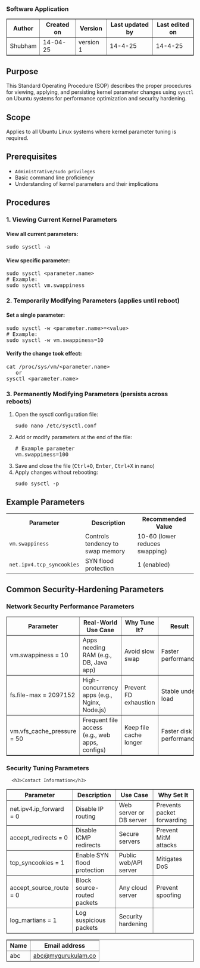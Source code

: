 <div align="left">
  
  <h3>Software Application</h3>
</div>

<table border="1" cellpadding="5" cellspacing="0">
  <thead>
    <tr>
      <th>Author</th>
      <th>Created on</th>
      <th>Version</th>
      <th>Last updated by</th>
      <th>Last edited on</th>
    </tr>
  </thead>
  <tbody>
    <tr>
      <td>Shubham</td>
      <td>14-04-25</td>
      <td>version 1</td>
      <td>14-4-25</td>
      <td>14-4-25</td>
    </tr>
  </tbody>
</table>

<h2> Purpose</h2>
<p>This Standard Operating Procedure (SOP) describes the proper procedures for viewing, applying, and persisting kernel parameter changes using <code>sysctl</code> on Ubuntu systems for performance optimization and security hardening.</p>

<h2> Scope</h2>
<p>Applies to all Ubuntu Linux systems where kernel parameter tuning is required.</p>

<h2> Prerequisites</h2>
<ul>
  <li><code>Administrative/sudo privileges</code></li>
  <li>Basic command line proficiency</li>
  <li>Understanding of kernel parameters and their implications</li>
</ul>

<h2> Procedures</h2>

<h3>1. Viewing Current Kernel Parameters</h3>

<h4>View all current parameters:</h4>
<div class="highlight highlight-source-shell">
<pre>sudo sysctl -a</pre>
</div>

<h4>View specific parameter:</h4>
<div class="highlight highlight-source-shell">
<pre>sudo sysctl &lt;parameter.name&gt;
# Example:
sudo sysctl vm.swappiness</pre>
</div>

<h3>2. Temporarily Modifying Parameters (applies until reboot)</h3>

<h4>Set a single parameter:</h4>
<div class="highlight highlight-source-shell">
<pre>sudo sysctl -w &lt;parameter.name&gt;=&lt;value&gt;
# Example:
sudo sysctl -w vm.swappiness=10</pre>
</div>

<h4>Verify the change took effect:</h4>
<div class="highlight highlight-source-shell">
<pre>cat /proc/sys/vm/&lt;parameter.name&gt;
   or 
sysctl &lt;parameter.name&gt;</pre>
</div>

<h3>3. Permanently Modifying Parameters (persists across reboots)</h3>

<ol>
  <li>Open the sysctl configuration file:
    <div class="highlight highlight-source-shell">
    <pre>sudo nano /etc/sysctl.conf</pre>
    </div>
  </li>
  
  <li>Add or modify parameters at the end of the file:
    <div class="highlight highlight-source-shell">
    <pre># Example parameter
vm.swappiness=100</pre>
    </div>
  </li>
  
  <li>Save and close the file (<kbd>Ctrl+O</kbd>, <kbd>Enter</kbd>, <kbd>Ctrl+X</kbd> in nano)</li>
  
  <li>Apply changes without rebooting:
    <div class="highlight highlight-source-shell">
    <pre>sudo sysctl -p</pre>
    </div>
  </li>
</ol>

<h2>Example Parameters</h2>
<table>
  <tr>
    <th>Parameter</th>
    <th>Description</th>
    <th>Recommended Value</th>
  </tr>
  <tr>
    <td><code>vm.swappiness</code></td>
    <td>Controls tendency to swap memory</td>
    <td>10-60 (lower reduces swapping)</td>
  </tr>
  <tr>
    <td><code>net.ipv4.tcp_syncookies</code></td>
    <td>SYN flood protection</td>
    <td>1 (enabled)</td>
  </tr>
</table>

<h2>Common Security-Hardening Parameters</h2>

<h3>Network Security Performance Parameters</h3>
<table border="1" cellpadding="5" cellspacing="0">
  <thead>
    <tr>
      <th>Parameter</th>
      <th>Real-World Use Case</th>
      <th>Why Tune It?</th>
      <th>Result</th>
    </tr>
  </thead>
  <tbody>
    <tr>
      <td>vm.swappiness = 10</td>
      <td>Apps needing RAM (e.g., DB, Java app)</td>
      <td>Avoid slow swap</td>
      <td>Faster performance</td>
    </tr>
    <tr>
      <td>fs.file-max = 2097152</td>
      <td>High-concurrency apps (e.g., Nginx, Node.js)</td>
      <td>Prevent FD exhaustion</td>
      <td>Stable under load</td>
    </tr>
    <tr>
      <td>vm.vfs_cache_pressure = 50</td>
      <td>Frequent file access (e.g., web apps, configs)</td>
      <td>Keep file cache longer</td>
      <td>Faster disk performance</td>
    </tr>
  </tbody>
</table>

<h3>Security Tuning Parameters</h3>
<table border="1" cellpadding="5" cellspacing="0">
  <thead>
    <tr>
      <th>Parameter</th>
      <th>Description</th>
      <th>Use Case</th>
      <th>Why Set It</th>
    </tr>
  </thead>
  <tbody>
    <tr>
      <td>net.ipv4.ip_forward = 0</td>
      <td>Disable IP routing</td>
      <td>Web server or DB server</td>
      <td>Prevents packet forwarding</td>
    </tr>
    <tr>
      <td>accept_redirects = 0</td>
      <td>Disable ICMP redirects</td>
      <td>Secure servers</td>
      <td>Prevent MitM attacks</td>
    </tr>
    <tr>
      <td>tcp_syncookies = 1</td>
      <td>Enable SYN flood protection</td>
      <td>Public web/API server</td>
      <td>Mitigates DoS</td>
    </tr>
    <tr>
      <td>accept_source_route = 0</td>
      <td>Block source-routed packets</td>
      <td>Any cloud server</td>
      <td>Prevent spoofing</td>
    </tr>
    <tr>
      <td>log_martians = 1</td>
      <td>Log suspicious packets</td>
      <td>Security hardening</td>

      <h3>Contact Information</h3>
<table border="1" cellpadding="5" cellspacing="0">
  <thead>
    <tr>
      <th>Name</th>
      <th>Email address</th>
    </tr>
  </thead>
  <tbody>
    <tr>
      <td>abc</td>
      <td><a href="shubham.prasad.snaatak@mygurukulam.co">abc@mygurukulam.co</a></td>
    </tr>
  </tbody>
</table>

